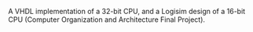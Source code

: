 A VHDL implementation of a 32-bit CPU, and a Logisim design of a 16-bit CPU (Computer Organization and Architecture Final Project).
